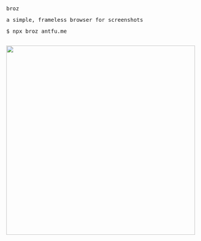 <samp>

broz

a simple, frameless browser for screenshots

$ npx broz antfu.me

<br>

<img width="500" src="https://user-images.githubusercontent.com/11247099/116829776-5e669980-abd8-11eb-810f-03ec0c0a67cb.png"/>

</samp>
